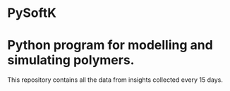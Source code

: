 # PySoftK

Python program for modelling and simulating polymers. 
========================================================

This repository contains all the data from insights collected every 15 days.
